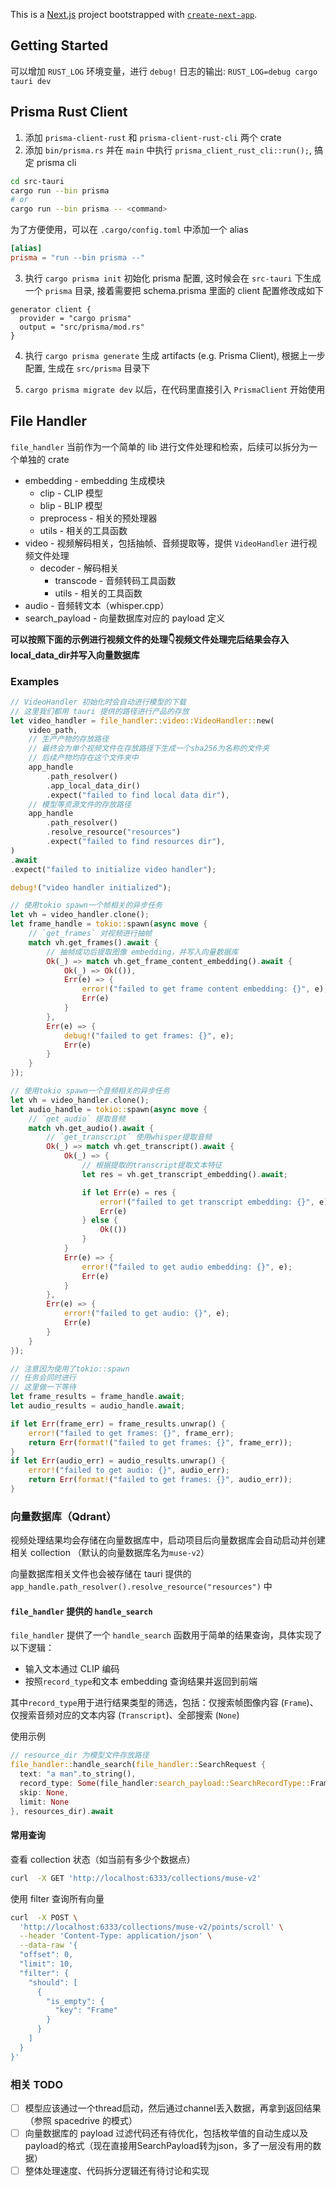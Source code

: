 This is a [Next.js](https://nextjs.org/) project bootstrapped with [`create-next-app`](https://github.com/vercel/next.js/tree/canary/packages/create-next-app).

## Getting Started

可以增加 `RUST_LOG` 环境变量，进行 `debug!` 日志的输出:
`RUST_LOG=debug cargo tauri dev`

## Prisma Rust Client

1. 添加 `prisma-client-rust` 和 `prisma-client-rust-cli` 两个 crate
2. 添加 `bin/prisma.rs` 并在 `main` 中执行 `prisma_client_rust_cli::run();`, 搞定 prisma cli

```bash
cd src-tauri
cargo run --bin prisma
# or
cargo run --bin prisma -- <command>
```

为了方便使用，可以在 `.cargo/config.toml` 中添加一个 alias

```toml
[alias]
prisma = "run --bin prisma --"
```

3. 执行 `cargo prisma init` 初始化 prisma 配置, 这时候会在 `src-tauri` 下生成一个 `prisma` 目录, 接着需要把 schema.prisma 里面的 client 配置修改成如下

```
generator client {
  provider = "cargo prisma"
  output = "src/prisma/mod.rs"
}
```

4. 执行 `cargo prisma generate` 生成 artifacts (e.g. Prisma Client), 根据上一步配置, 生成在 `src/prisma` 目录下

5. `cargo prisma migrate dev` 以后，在代码里直接引入 `PrismaClient` 开始使用

## File Handler

`file_handler` 当前作为一个简单的 lib 进行文件处理和检索，后续可以拆分为一个单独的 crate

- embedding - embedding 生成模块
  - clip - CLIP 模型
  - blip - BLIP 模型
  - preprocess - 相关的预处理器
  - utils - 相关的工具函数
- video - 视频解码相关，包括抽帧、音频提取等，提供 `VideoHandler` 进行视频文件处理
  - decoder - 解码相关
    - transcode - 音频转码工具函数
    - utils - 相关的工具函数
- audio - 音频转文本（whisper.cpp）
- search_payload - 向量数据库对应的 payload 定义

**可以按照下面的示例进行视频文件的处理👇视频文件处理完后结果会存入local_data_dir并写入向量数据库**

### Examples

```rust
// VideoHandler 初始化时会自动进行模型的下载
// 这里我们都用 tauri 提供的路径进行产品的存放
let video_handler = file_handler::video::VideoHandler::new(
    video_path,
    // 生产产物的存放路径
    // 最终会为单个视频文件在存放路径下生成一个sha256为名称的文件夹
    // 后续产物均存在这个文件夹中
    app_handle
        .path_resolver()
        .app_local_data_dir()
        .expect("failed to find local data dir"),
    // 模型等资源文件的存放路径
    app_handle
        .path_resolver()
        .resolve_resource("resources")
        .expect("failed to find resources dir"),
)
.await
.expect("failed to initialize video handler");

debug!("video handler initialized");

// 使用tokio spawn一个帧相关的异步任务
let vh = video_handler.clone();
let frame_handle = tokio::spawn(async move {
    // `get_frames` 对视频进行抽帧
    match vh.get_frames().await {
        // 抽帧成功后提取图像 embedding，并写入向量数据库
        Ok(_) => match vh.get_frame_content_embedding().await {
            Ok(_) => Ok(()),
            Err(e) => {
                error!("failed to get frame content embedding: {}", e);
                Err(e)
            }
        },
        Err(e) => {
            debug!("failed to get frames: {}", e);
            Err(e)
        }
    }
});

// 使用tokio spawn一个音频相关的异步任务
let vh = video_handler.clone();
let audio_handle = tokio::spawn(async move {
    // `get_audio` 提取音频
    match vh.get_audio().await {
        // `get_transcript` 使用whisper提取音频
        Ok(_) => match vh.get_transcript().await {
            Ok(_) => {
                // 根据提取的transcript提取文本特征
                let res = vh.get_transcript_embedding().await;

                if let Err(e) = res {
                    error!("failed to get transcript embedding: {}", e);
                    Err(e)
                } else {
                    Ok(())
                }
            }
            Err(e) => {
                error!("failed to get audio embedding: {}", e);
                Err(e)
            }
        },
        Err(e) => {
            error!("failed to get audio: {}", e);
            Err(e)
        }
    }
});

// 注意因为使用了tokio::spawn
// 任务会同时进行
// 这里做一下等待
let frame_results = frame_handle.await;
let audio_results = audio_handle.await;

if let Err(frame_err) = frame_results.unwrap() {
    error!("failed to get frames: {}", frame_err);
    return Err(format!("failed to get frames: {}", frame_err));
}
if let Err(audio_err) = audio_results.unwrap() {
    error!("failed to get audio: {}", audio_err);
    return Err(format!("failed to get frames: {}", audio_err));
}
```

### 向量数据库（Qdrant）

视频处理结果均会存储在向量数据库中，启动项目后向量数据库会自动启动并创建相关 collection （默认的向量数据库名为`muse-v2`）

向量数据库相关文件也会被存储在 tauri 提供的 `app_handle.path_resolver().resolve_resource("resources")` 中

#### `file_handler` 提供的 `handle_search`

`file_handler` 提供了一个 `handle_search` 函数用于简单的结果查询，具体实现了以下逻辑：

- 输入文本通过 CLIP 编码
- 按照`record_type`和文本 embedding 查询结果并返回到前端

其中`record_type`用于进行结果类型的筛选，包括：仅搜索帧图像内容 (`Frame`)、仅搜索音频对应的文本内容 (`Transcript`)、全部搜索 (`None`)

使用示例

```rust
// resource_dir 为模型文件存放路径
file_handler::handle_search(file_handler::SearchRequest {
  text: "a man".to_string(),
  record_type: Some(file_handler:search_payload::SearchRecordType::Frame),
  skip: None,
  limit: None
}, resources_dir).await
```

#### 常用查询

查看 collection 状态（如当前有多少个数据点）

```bash
curl  -X GET 'http://localhost:6333/collections/muse-v2'
```

使用 filter 查询所有向量

```bash
curl  -X POST \
  'http://localhost:6333/collections/muse-v2/points/scroll' \
  --header 'Content-Type: application/json' \
  --data-raw '{
  "offset": 0,
  "limit": 10,
  "filter": {
    "should": [
      {
        "is_empty": {
          "key": "Frame"
        }
      }
    ]
  }
}'
```

### 相关 TODO

- [ ] 模型应该通过一个thread启动，然后通过channel丢入数据，再拿到返回结果（参照 spacedrive 的模式）
- [ ] 向量数据库的 payload 过滤代码还有待优化，包括枚举值的自动生成以及payload的格式（现在直接用SearchPayload转为json，多了一层没有用的数据）
- [ ] 整体处理速度、代码拆分逻辑还有待讨论和实现
